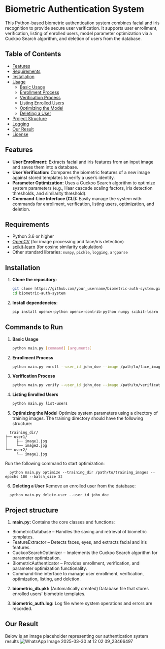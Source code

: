 # Biometric Authentication System

This Python-based biometric authentication system combines facial and iris recognition to provide secure user verification. It supports user enrollment, verification, listing of enrolled users, model parameter optimization via a Cuckoo Search algorithm, and deletion of users from the database.

## Table of Contents

- [Features](#features)
- [Requirements](#requirements)
- [Installation](#installation)
- [Usage](#usage)
  - [Basic Usage](#basic-usage)
  - [Enrollment Process](#enrollment-process)
  - [Verification Process](#verification-process)
  - [Listing Enrolled Users](#listing-enrolled-users)
  - [Optimizing the Model](#optimizing-the-model)
  - [Deleting a User](#deleting-a-user)
- [Project Structure](#project-structure)
- [Logging](#logging)
- [Our Result](#our-result)
- [License](#license)

## Features

- **User Enrollment:** Extracts facial and iris features from an input image and saves them into a database.
- **User Verification:** Compares the biometric features of a new image against stored templates to verify a user’s identity.
- **Parameter Optimization:** Uses a Cuckoo Search algorithm to optimize system parameters (e.g., Haar cascade scaling factors, iris detection thresholds, and similarity threshold).
- **Command-Line Interface (CLI):** Easily manage the system with commands for enrollment, verification, listing users, optimization, and deletion.

## Requirements

- Python 3.6 or higher
- [OpenCV](https://opencv.org/) (for image processing and face/iris detection)
- [scikit-learn](https://scikit-learn.org/) (for cosine similarity calculation)
- Other standard libraries: `numpy`, `pickle`, `logging`, `argparse`

## Installation

1. **Clone the repository:**

   ```bash
   git clone https://github.com/your_username/biometric-auth-system.git
   cd biometric-auth-system
2. **Install dependencies:**

   ```bash
   pip install opencv-python opencv-contrib-python numpy scikit-learn

## Commands to Run

1. **Basic Usage**
   ```bash
   python main.py [command] [arguments]
2. **Enrollment Process**
   ```bash
   python main.py enroll --user_id john_doe --image /path/to/face_image.jpg
3. **Verification Process**
   ```bash
   python main.py verify --user_id john_doe --image /path/to/verification_image.jpg
4. **Listing Enrolled Users**
   ```bash
   python main.py list-users
5. **Optimizing the Model**
   Optimize system parameters using a directory of training images. The training directory should have the following structure:
 ```
   training_dir/
 ├── user1/
 │    ├── image1.jpg
 │    └── image2.jpg
 └── user2/
      └── image1.jpg
 ```    
Run the following command to start optimization:
  ```
    python main.py optimize --training_dir /path/to/training_images --epochs 100 --batch_size 32
  ```
6. **Deleting a User**
   Remove an enrolled user from the database:
  ```
    python main.py delete-user --user_id john_doe
  ```

## Project structure
1. **main.py:**
   Contains the core classes and functions:

- BiometricDatabase – Handles the saving and retrieval of biometric templates.
- FeatureExtractor – Detects faces, eyes, and extracts facial and iris features.
- CuckooSearchOptimizer – Implements the Cuckoo Search algorithm for parameter optimization.
- BiometricAuthenticator – Provides enrollment, verification, and parameter optimization functionality.
- Command-line interface to manage user enrollment, verification, optimization, listing, and deletion.

2. **biometric_db.pkl:**
   (Automatically created) Database file that stores enrolled users' biometric templates.

3. **biometric_auth.log:**
   Log file where system operations and errors are recorded.

## Our Result
Below is an image placeholder representing our authentication system results
![WhatsApp Image 2025-03-30 at 12 02 09_23466497](https://github.com/user-attachments/assets/a154fbe4-f595-45e4-bc74-c68a25f3ef58)


